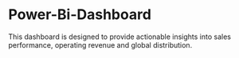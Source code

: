 # Power-Bi-Dashboard
This dashboard is designed to provide actionable insights into sales performance, operating revenue and global distribution.
